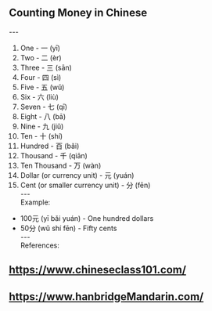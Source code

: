 ## Counting Money in Chinese <br>
---<br>
1. One - 一 (yī) <br>
2. Two - 二 (èr) <br>
3. Three - 三 (sān) <br>
4. Four - 四 (sì) <br>
5. Five - 五 (wǔ) <br>
6. Six - 六 (liù) <br>
7. Seven - 七 (qī) <br>
8. Eight - 八 (bā) <br>
9. Nine - 九 (jiǔ) <br>
10. Ten - 十 (shí) <br>
11. Hundred - 百 (bǎi) <br>
12. Thousand - 千 (qiān) <br>
13. Ten Thousand - 万 (wàn) <br>
14. Dollar (or currency unit) - 元 (yuán) <br>
15. Cent (or smaller currency unit) - 分 (fēn) <br>
---<br>
Example: 
- 100元 (yī bǎi yuán) - One hundred dollars <br>
- 50分 (wǔ shí fēn) - Fifty cents <br>
---<br>
References: 
## https://www.chineseclass101.com/ ## 
## https://www.hanbridgeMandarin.com/ ##